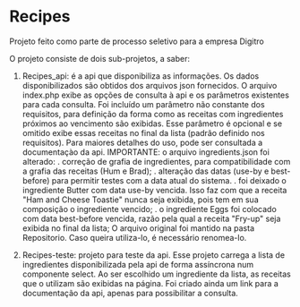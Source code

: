 # Recipes
Projeto feito como parte de processo seletivo para a empresa Digitro

O projeto consiste de dois sub-projetos, a saber:
1) Recipes_api: é a api que disponibiliza as informações. Os dados disponibilizados são obtidos dos arquivos json fornecidos. O arquivo index.php exibe as opções de consulta à api e os parâmetros existentes para cada consulta. Foi incluído um parâmetro não constante dos requisitos, para definição da forma como as receitas com ingredientes próximos ao vencimento são exibidas. Esse parâmetro é opcional e se omitido exibe essas receitas no final da lista (padrão definido nos requisitos). Para maiores detalhes do uso, pode ser consultada a documentaçào da api.
IMPORTANTE: o arquivo ingredients.json foi alterado: 
  . correção de grafia de ingredientes, para compatibilidade com a grafia das receitas (Hum e Brad);
  . alteração das datas (use-by e best-before) para permitir testes com a data atual do sistema. 
  . foi deixado o ingrediente Butter com data use-by vencida. Isso faz com que a receita "Ham and Cheese Toastie" nunca seja exibida, pois tem em sua composição o ingrediente vencido;
  . o ingrediente Eggs foi colocado com data best-before vencida, razão pela qual a receita "Fry-up" seja exibida no final da lista;
 O arquivo original foi mantido na pasta Repositorio. Caso queira utiliza-lo, é necessário renomea-lo.
 
 2) Recipes-teste: projeto para teste da api. Esse projeto carrega a lista de ingredientes disponibilizada pela api de forma assíncrona num componente select. Ao ser escolhido um ingrediente da lista, as receitas que o utilizam são exibidas na página. Foi criado ainda um link para a documentação da api, apenas para possibilitar a consulta.
 
 
  
